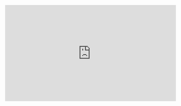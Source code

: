 <iframe width="560" height="315" src="https://www.youtube.com/embed/q2_00D6C-eU" title="YouTube video player" frameborder="0" allow="accelerometer; autoplay; clipboard-write; encrypted-media; gyroscope; picture-in-picture" allowfullscreen></iframe>
